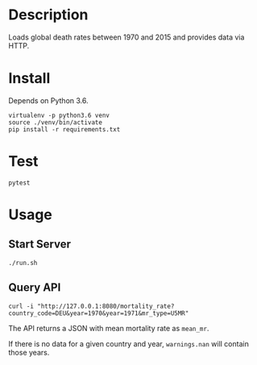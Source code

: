 # Description

Loads global death rates between 1970 and 2015 and provides data via HTTP.

# Install

Depends on Python 3.6.

```
virtualenv -p python3.6 venv
source ./venv/bin/activate
pip install -r requirements.txt
```

# Test

```
pytest
```

# Usage

## Start Server

```
./run.sh
```

## Query API

```
curl -i "http://127.0.0.1:8080/mortality_rate?country_code=DEU&year=1970&year=1971&mr_type=U5MR"
```

The API returns a JSON with mean mortality rate as `mean_mr`.

If there is no data for a given country and year, `warnings.nan` will contain those years.

